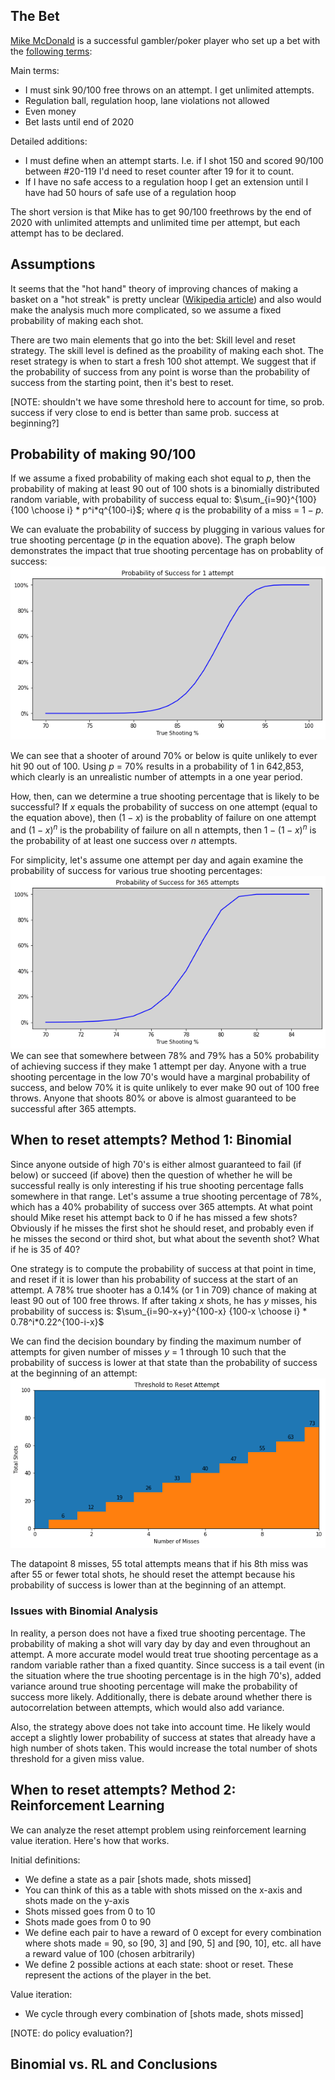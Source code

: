 ## The Bet
[Mike McDonald](https://twitter.com/MikeMcDonald89) is a successful gambler/poker player who set up a bet with the [following terms](https://twitter.com/MikeMcDonald89/status/1246917870677680129):

Main terms: 
- I must sink 90/100 free throws on an attempt. I get unlimited attempts.
- Regulation ball, regulation hoop, lane violations not allowed
- Even money
- Bet lasts until end of 2020

Detailed additions: 
- I must define when an attempt starts. I.e. if I shot 150 and scored 90/100 between #20-119 I'd need to reset counter after 19 for it to count.
- If I have no safe access to a regulation hoop I get an extension until I have had 50 hours of safe use of a regulation hoop

The short version is that Mike has to get 90/100 freethrows by the end of 2020 with unlimited attempts and unlimited time per attempt, but each attempt has to be declared. 

## Assumptions
It seems that the "hot hand" theory of improving chances of making a basket on a "hot streak" is pretty unclear ([Wikipedia article](https://en.wikipedia.org/wiki/Hot_hand)) and also would make the analysis much more complicated, so we assume a fixed probability of making each shot. 

There are two main elements that go into the bet: Skill level and reset strategy. The skill level is defined as the proability of making each shot. The reset strategy is when to start a fresh 100 shot attempt. We suggest that if the probability of success from any point is worse than the probability of success from the starting point, then it's best to reset. 

[NOTE: shouldn't we have some threshold here to account for time, so prob. success if very close to end is better than same prob. success at beginning?]

## Probability of making 90/100
If we assume a fixed probability of making each shot equal to $p$, then the probability of making at least 90 out of 100 shots is a binomially distributed random variable, with probability of success equal to: $\sum_{i=90}^{100} {100 \choose i} * p^i*q^{100-i}$; where $q$ is the probability of a miss = $1 - p$.

We can evaluate the probability of success by plugging in various values for true shooting percentage ($p$ in the equation above). 
The graph below demonstrates the impact that true shooting percentage has on probablity of success:
![Single Attempt](./assets/attempt1.png)

We can see that a shooter of around 70% or below is quite unlikely to ever hit 90 out of 100. Using $p$ = 70% results in a probability of 1 in 642,853, which clearly is an unrealistic number of attempts in a one year period.

How, then, can we determine a true shooting percentage that is likely to be successful? If $x$ equals the probability of success on one attempt (equal to the equation above), then $(1-x)$ is the probablity of failure on one attempt and $(1-x)^n$ is the probability of failure on all n attempts, then $1-(1-x)^n$ is the probability of at least one success over $n$ attempts. 

For simplicity, let's assume one attempt per day and again examine the probability of success for various true shooting percentages:
![365 Attempts](./assets/attempt365.png)
We can see that somewhere between 78% and 79% has a 50% probability of achieving success if they make 1 attempt per day. Anyone with a true shooting percentage in the low 70's would have a marginal probability of success, and below 70% it is quite unlikely to ever make 90 out of 100 free throws. Anyone that shoots 80% or above is almost guaranteed to be successful after 365 attempts. 

## When to reset attempts? Method 1: Binomial
Since anyone outside of high 70's is either almost guaranteed to fail (if below) or succeed (if above) then the question of whether he will be successful really is only interesting if his true shooting percentage falls somewhere in that range. Let's assume a true shooting percentage of 78%, which has a 40% probability of success over 365 attempts. At what point should Mike reset his attempt back to 0 if he has missed a few shots? Obviously if he misses the first shot he should reset, and probably even if he misses the second or third shot, but what about the seventh shot? What if he is 35 of 40? 

One strategy is to compute the probability of success at that point in time, and reset if it is lower than his probability of success at the start of an attempt. A 78% true shooter has a 0.14% (or 1 in 709) chance of making at least 90 out of 100 free throws. If after taking $x$ shots, he has $y$ misses, his probability of success is: $\sum_{i=90-x+y}^{100-x} {100-x \choose i} * 0.78^i*0.22^{100-i-x}$

We can find the decision boundary by finding the maximum number of attempts for given number of misses $y$ = 1 through 10 such that the probability of success is lower at that state than the probability of success at the beginning of an attempt:
![reset](./assets/reset_graph.png)

The datapoint 8 misses, 55 total attempts means that if his 8th miss was after 55 or fewer total shots, he should reset the attempt because his probability of success is lower than at the beginning of an attempt.

### Issues with Binomial Analysis
In reality, a person does not have a fixed true shooting percentage. The probability of making a shot will vary day by day and even throughout an attempt. A more accurate model would treat true shooting percentage as a random variable rather than a fixed quantity. Since success is a tail event (in the situation where the true shooting percentage is in the high 70's), added variance around true shooting percentage will make the probability of success more likely. Additionally, there is debate around whether there is autocorrelation between attempts, which would also add variance.

Also, the strategy above does not take into account time. He likely would accept a slightly lower probability of success at states that already have a high number of shots taken. This would increase the total number of shots threshold for a given miss value.

## When to reset attempts? Method 2: Reinforcement Learning
We can analyze the reset attempt problem using reinforcement learning value iteration. Here's how that works. 

Initial definitions: 
- We define a state as a pair [shots made, shots missed]
- You can think of this as a table with shots missed on the x-axis and shots made on the y-axis
- Shots missed goes from 0 to 10
- Shots made goes from 0 to 90
- We define each pair to have a reward of 0 except for every combination where shots made = 90, so [90, 3] and [90, 5] and [90, 10], etc. all have a reward value of 100 (chosen arbitrarily)
- We define 2 possible actions at each state: shoot or reset. These represent the actions of the player in the bet. 

Value iteration: 
- We cycle through every combination of [shots made, shots missed] 


[NOTE: do policy evaluation?]


## Binomial vs. RL and Conclusions